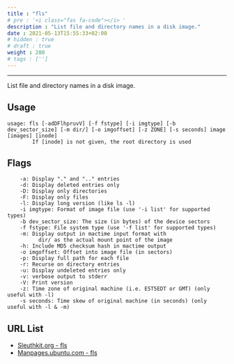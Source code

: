 ```yaml
---
title : "fls"
# pre : '<i class="fas fa-code"></i> '
description : "List file and directory names in a disk image."
date : 2021-05-13T15:55:33+02:00
# hidden : true
# draft : true
weight : 280
# tags : ['']
---
```


---

List file and directory names in a disk image.

## Usage

```plain
usage: fls [-adDFlhpruvV] [-f fstype] [-i imgtype] [-b dev_sector_size] [-m dir/] [-o imgoffset] [-z ZONE] [-s seconds] image [images] [inode]
        If [inode] is not given, the root directory is used
```

## Flags

```plain
    -a: Display "." and ".." entries
    -d: Display deleted entries only
    -D: Display only directories
    -F: Display only files
    -l: Display long version (like ls -l)
    -i imgtype: Format of image file (use '-i list' for supported types)
    -b dev_sector_size: The size (in bytes) of the device sectors
    -f fstype: File system type (use '-f list' for supported types)
    -m: Display output in mactime input format with
          dir/ as the actual mount point of the image
    -h: Include MD5 checksum hash in mactime output
    -o imgoffset: Offset into image file (in sectors)
    -p: Display full path for each file
    -r: Recurse on directory entries
    -u: Display undeleted entries only
    -v: verbose output to stderr
    -V: Print version
    -z: Time zone of original machine (i.e. EST5EDT or GMT) (only useful with -l)
    -s seconds: Time skew of original machine (in seconds) (only useful with -l & -m)
```

## URL List

- [Sleuthkit.org - fls](https://www.sleuthkit.org/sleuthkit/man/fls.html)
- [Manpages.ubuntu.com - fls](https://manpages.ubuntu.com/manpages/bionic/man1/fls.1.html)
